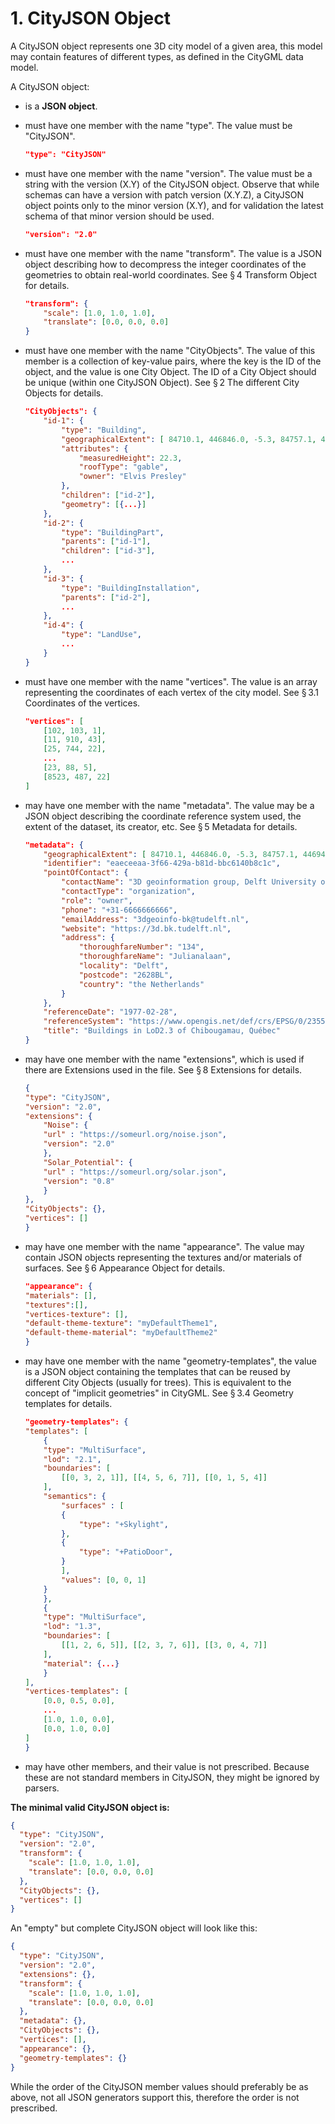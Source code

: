 # 1. CityJSON Object

A CityJSON object represents one 3D city model of a given area, this model may contain features of different types, as defined in the CityGML data model.

A CityJSON object:

- is a **JSON object**.

- must have one member with the name "type". The value must be "CityJSON".

    ```json
    "type": "CityJSON"
    ```

- must have one member with the name "version". The value must be a string with the version (X.Y) of the CityJSON object. Observe that while schemas can have a version with patch version (X.Y.Z), a CityJSON object points only to the minor version (X.Y), and for validation the latest schema of that minor version should be used.

    ```json
    "version": "2.0"
    ```

- must have one member with the name "transform". The value is a JSON object describing how to decompress the integer coordinates of the geometries to obtain real-world coordinates. See § 4 Transform Object for details.

    ```json
    "transform": {
        "scale": [1.0, 1.0, 1.0],
        "translate": [0.0, 0.0, 0.0]
    }
    ```

- must have one member with the name "CityObjects". The value of this member is a collection of key-value pairs, where the key is the ID of the object, and the value is one City Object. The ID of a City Object should be unique (within one CityJSON Object). See § 2 The different City Objects for details.

    ```json
    "CityObjects": {
        "id-1": {
            "type": "Building",
            "geographicalExtent": [ 84710.1, 446846.0, -5.3, 84757.1, 446944.0, 40.9 ], 
            "attributes": { 
                "measuredHeight": 22.3,
                "roofType": "gable",
                "owner": "Elvis Presley"
            },
            "children": ["id-2"],
            "geometry": [{...}]
        },
        "id-2": {
            "type": "BuildingPart", 
            "parents": ["id-1"],
            "children": ["id-3"],
            ...
        },
        "id-3": {
            "type": "BuildingInstallation", 
            "parents": ["id-2"],
            ...
        },
        "id-4": {
            "type": "LandUse", 
            ...
        }
    }
    ```

- must have one member with the name "vertices". The value is an array representing the coordinates of each vertex of the city model. See § 3.1 Coordinates of the vertices.

    ```json
    "vertices": [
        [102, 103, 1],
        [11, 910, 43],
        [25, 744, 22],
        ...
        [23, 88, 5],
        [8523, 487, 22]
    ]
    ```

- may have one member with the name "metadata". The value may be a JSON object describing the coordinate reference system used, the extent of the dataset, its creator, etc. See § 5 Metadata for details.

    ```json
    "metadata": {
        "geographicalExtent": [ 84710.1, 446846.0, -5.3, 84757.1, 446944.0, 40.9 ],
        "identifier": "eaeceeaa-3f66-429a-b81d-bbc6140b8c1c",
        "pointOfContact": {
            "contactName": "3D geoinformation group, Delft University of Technology",
            "contactType": "organization",
            "role": "owner",
            "phone": "+31-6666666666",
            "emailAddress": "3dgeoinfo-bk@tudelft.nl",
            "website": "https://3d.bk.tudelft.nl",
            "address": {
                "thoroughfareNumber": "134",
                "thoroughfareName": "Julianalaan",
                "locality": "Delft",
                "postcode": "2628BL",
                "country": "the Netherlands"
            }
        },
        "referenceDate": "1977-02-28",
        "referenceSystem": "https://www.opengis.net/def/crs/EPSG/0/2355",
        "title": "Buildings in LoD2.3 of Chibougamau, Québec"
    }
    ```

- may have one member with the name "extensions", which is used if there are Extensions used in the file. See § 8 Extensions for details.

    ```json
    {
    "type": "CityJSON",
    "version": "2.0",
    "extensions": {
        "Noise": {
        "url" : "https://someurl.org/noise.json",
        "version": "2.0"
        },
        "Solar_Potential": {
        "url" : "https://someurl.org/solar.json",
        "version": "0.8"
        }
    },
    "CityObjects": {},
    "vertices": []
    }
    ```

- may have one member with the name "appearance". The value may contain JSON objects representing the textures and/or materials of surfaces. See § 6 Appearance Object for details.

    ```json
    "appearance": {
    "materials": [],
    "textures":[],
    "vertices-texture": [],
    "default-theme-texture": "myDefaultTheme1",
    "default-theme-material": "myDefaultTheme2"
    }
    ```

- may have one member with the name "geometry-templates", the value is a JSON object containing the templates that can be reused by different City Objects (usually for trees). This is equivalent to the concept of "implicit geometries" in CityGML. See § 3.4 Geometry templates for details.

    ```json
    "geometry-templates": {
    "templates": [
        {
        "type": "MultiSurface",
        "lod": "2.1",
        "boundaries": [ 
            [[0, 3, 2, 1]], [[4, 5, 6, 7]], [[0, 1, 5, 4]]
        ],
        "semantics": {
            "surfaces" : [
            {
                "type": "+Skylight",
            },
            {
                "type": "+PatioDoor",
            }
            ],
            "values": [0, 0, 1]
        }
        },
        {
        "type": "MultiSurface",
        "lod": "1.3",
        "boundaries": [ 
            [[1, 2, 6, 5]], [[2, 3, 7, 6]], [[3, 0, 4, 7]]
        ],
        "material": {...}
        }
    ],
    "vertices-templates": [
        [0.0, 0.5, 0.0],
        ...
        [1.0, 1.0, 0.0],
        [0.0, 1.0, 0.0]
    ]
    }
    ```

- may have other members, and their value is not prescribed. Because these are not standard members in CityJSON, they might be ignored by parsers.

**The minimal valid CityJSON object is:**

```json
{
  "type": "CityJSON",
  "version": "2.0",
  "transform": {
    "scale": [1.0, 1.0, 1.0],
    "translate": [0.0, 0.0, 0.0]
  },
  "CityObjects": {},
  "vertices": []
}
```

An "empty" but complete CityJSON object will look like this:

```json
{
  "type": "CityJSON",
  "version": "2.0",
  "extensions": {},
  "transform": {
    "scale": [1.0, 1.0, 1.0],
    "translate": [0.0, 0.0, 0.0]
  },
  "metadata": {},
  "CityObjects": {},
  "vertices": [],
  "appearance": {},
  "geometry-templates": {}
}
```

While the order of the CityJSON member values should preferably be as above, not all JSON generators support this, therefore the order is not prescribed.

